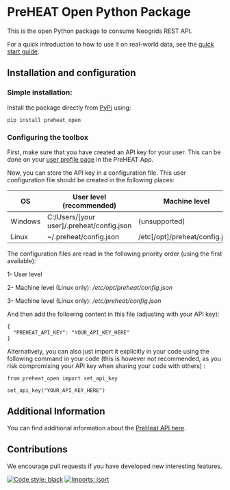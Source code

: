 # PreHEAT Open Python Package

This is the open Python package to consume Neogrids REST API.

For a quick introduction to how to use it on real-world data, see the [quick start guide](https://gitlab.com/neogrid-technologies-public/preheat-open-python/-/blob/master/docs/source/tutorials/demo.ipynb).

## Installation and configuration

### Simple installation:
Install the package directly from [PyPi](https://pypi.org/project/preheat-open/) using:

    pip install preheat_open



### Configuring the toolbox
First, make sure that you have created an API key for your user. This can be done on your [user profile page](https://app.neogrid.dk/icebear/#!/app/user/profile) in the PreHEAT App.

Now, you can store the API key in a configuration file. This user configuration file should be created in the following places:

| OS      | User level (recommended)                  | Machine level                  |  
|---------|-------------------------------------------|--------------------------------|
| Windows | C:/Users/[your user]/.preheat/config.json | (unsupported)                  |
| Linux   | ~/.preheat/config.json                    | /etc[/opt]/preheat/config.json |

The configuration files are read in the following priority order (using the first available):

1- User level

2- Machine level (Linux only): */etc/opt/preheat/config.json*

3- Machine level (Linux only): */etc/preheat/config.json*

And then add the following content in this file (adjusting with your API key):


```
{
  "PREHEAT_API_KEY": "YOUR_API_KEY_HERE"
}
```

Alternatively, you can also just import it explicitly in your code using the following command in your code 
(this is however not recommended, as you risk compromising your API key when sharing your code with others) :

```
from preheat_open import set_api_key

set_api_key("YOUR_API_KEY_HERE")
```

## Additional Information
You can find additional information about the [PreHeat API here](https://neogrid-technologies.gitlab.io/neogrid-api/).

## Contributions

We encourage pull requests if you have developed new interesting features.

[![Code style: black](https://img.shields.io/badge/code%20style-black-000000.svg)](https://github.com/psf/black)
[![Imports: isort](https://img.shields.io/badge/%20imports-isort-%231674b1?style=flat&labelColor=ef8336)](https://pycqa.github.io/isort/)
